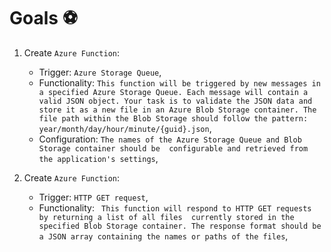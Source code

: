 # Goals :soccer:

1. Create `Azure Function`:
   - Trigger: `Azure Storage Queue`,
   - Functionality: `This function will be triggered by new messages in a specified Azure Storage Queue. Each message will contain a valid JSON object. Your task is to validate the JSON data and store it as a new file in an Azure Blob Storage container. The file path within the Blob Storage should follow the pattern: year/month/day/hour/minute/{guid}.json`,
   - Configuration: `The names of the Azure Storage Queue and Blob Storage container should be  configurable and retrieved from the application's settings`,

2. Create `Azure Function`:
   - Trigger: `HTTP GET request`,
   - Functionality: ` This function will respond to HTTP GET requests by returning a list of all files  currently stored in the specified Blob Storage container. The response format should be a JSON array containing the names or paths of the files`,

